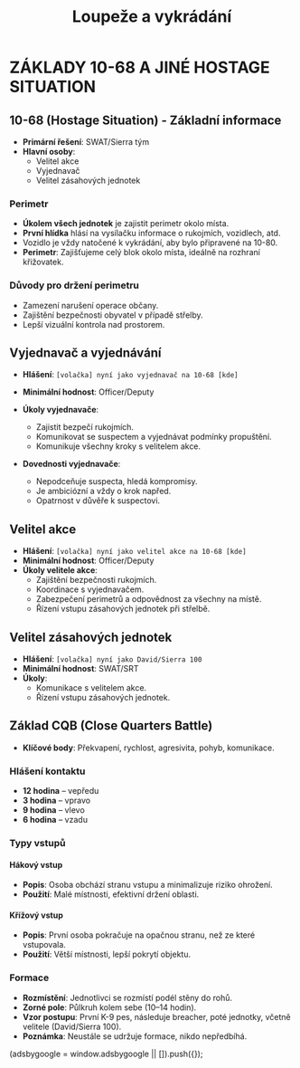 ﻿---
title: Loupeže a vykrádání
description: Příručka pro 10-68 a podobné
---
<script setup>
  const gAds = import.meta.env.VITE_GADS;
</script>

# ZÁKLADY 10-68 A JINÉ HOSTAGE SITUATION

## 10-68 (Hostage Situation) - Základní informace
- **Primární řešení**: SWAT/Sierra tým
- **Hlavní osoby**: 
  - Velitel akce
  - Vyjednavač
  - Velitel zásahových jednotek

### Perimetr
- **Úkolem všech jednotek** je zajistit perimetr okolo místa.
- **První hlídka** hlásí na vysílačku informace o rukojmích, vozidlech, atd.
- Vozidlo je vždy natočené k vykrádání, aby bylo připravené na 10-80.
- **Perimetr**: Zajišťujeme celý blok okolo místa, ideálně na rozhraní křižovatek.

### Důvody pro držení perimetru
- Zamezení narušení operace občany.
- Zajištění bezpečnosti obyvatel v případě střelby.
- Lepší vizuální kontrola nad prostorem.

## Vyjednavač a vyjednávání
- **Hlášení**: `[volačka] nyní jako vyjednavač na 10-68 [kde]`
- **Minimální hodnost**: Officer/Deputy
- **Úkoly vyjednavače**:
  - Zajistit bezpečí rukojmích.
  - Komunikovat se suspectem a vyjednávat podmínky propuštění.
  - Komunikuje všechny kroky s velitelem akce.

- **Dovednosti vyjednavače**:
  - Nepodceňuje suspecta, hledá kompromisy.
  - Je ambiciózní a vždy o krok napřed.
  - Opatrnost v důvěře k suspectovi.

## Velitel akce
- **Hlášení**: `[volačka] nyní jako velitel akce na 10-68 [kde]`
- **Minimální hodnost**: Officer/Deputy
- **Úkoly velitele akce**:
  - Zajištění bezpečnosti rukojmích.
  - Koordinace s vyjednavačem.
  - Zabezpečení perimetrů a odpovědnost za všechny na místě.
  - Řízení vstupu zásahových jednotek při střelbě.

## Velitel zásahových jednotek
- **Hlášení**: `[volačka] nyní jako David/Sierra 100`
- **Minimální hodnost**: SWAT/SRT
- **Úkoly**:
  - Komunikace s velitelem akce.
  - Řízení vstupu zásahových jednotek.

## Základ CQB (Close Quarters Battle)
- **Klíčové body**: Překvapení, rychlost, agresivita, pohyb, komunikace.

### Hlášení kontaktu
- **12 hodina** – vepředu
- **3 hodina** – vpravo
- **9 hodina** – vlevo
- **6 hodina** – vzadu

### Typy vstupů
#### Hákový vstup
- **Popis**: Osoba obchází stranu vstupu a minimalizuje riziko ohrožení.
- **Použití**: Malé místnosti, efektivní držení oblasti.

#### Křížový vstup
- **Popis**: První osoba pokračuje na opačnou stranu, než ze které vstupovala.
- **Použití**: Větší místnosti, lepší pokrytí objektu.

### Formace
- **Rozmístění**: Jednotlivci se rozmístí podél stěny do rohů.
- **Zorné pole**: Půlkruh kolem sebe (10–14 hodin).
- **Vzor postupu**: První K-9 pes, následuje breacher, poté jednotky, včetně velitele (David/Sierra 100).
- **Poznámka**: Neustále se udržuje formace, nikdo nepředbíhá.

<scriptx async src="https://pagead2.googlesyndication.com/pagead/js/adsbygoogle.js?client=ca-pub-{{ gAds }}"
     crossorigin="anonymous"></scriptx>
<ins class="adsbygoogle"
     style="display:block; text-align:center;"
     data-ad-layout="in-article"
     data-ad-format="fluid"
     data-ad-client="ca-pub-{{ gAds }}"
     data-ad-slot="7591922319"></ins>
<scriptx>
     (adsbygoogle = window.adsbygoogle || []).push({});
</scriptx>